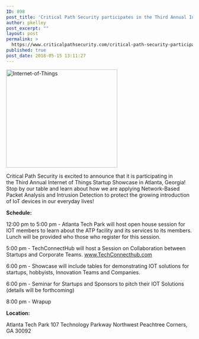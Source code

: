 ```yaml
---
ID: 898
post_title: 'Critical Path Security participates in the Third Annual Internet of Things Startup Showcase &#8211; Atlanta'
author: pkelley
post_excerpt: ""
layout: post
permalink: >
  https://www.criticalpathsecurity.com/critical-path-security-participates-in-the-third-annual-internet-of-things-startup-showcase-atlanta/
published: true
post_date: 2018-05-15 13:11:27
---
```

<img title="Internet-of-Things" src="https://www.criticalpathsecurity.com/wp-content/uploads/2018/05/Internet-of-Things-300x265.png" alt="Internet-of-Things" width="300" height="265" />

Critical Path Security is excited to announce that it is participating in the Third Annual Internet of Things Startup Showcase in Atlanta, Georgia!  Stop by our table and learn about how we are applying Network-Based Packet Analysis and Intrusion Detection to protect the growing introduction of IoT devices in our everyday lives!

<strong>Schedule:</strong>

12:00 pm to 5:00 pm - Atlanta Tech Park will host open house session for IOT members to learn about the ATP facility and its services to its members. Lunch will be provided who those who register for this session.

5:00 pm - TechConnectHub will host a Session on Collaboration between Startups and Corporate Teams. www.TechConnecthub.com

6:00 pm - Showcase will include tables for demonstrating IOT solutions for startups, hobbyists, Innovation Teams and Companies.

6:00 pm - Seminar for Startups and Sponsors to pitch their IOT Solutions (details will be forthcoming)

8:00 pm - Wrapup

<strong>Location:</strong>

Atlanta Tech Park
107 Technology Parkway Northwest
Peachtree Corners, GA 30092